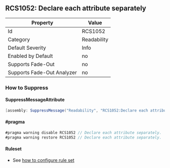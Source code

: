 ## RCS1052: Declare each attribute separately

Property | Value
--- | --- 
Id | RCS1052
Category | Readability
Default Severity | Info
Enabled by Default | no
Supports Fade-Out | no
Supports Fade-Out Analyzer | no

### How to Suppress

#### SuppressMessageAttribute

```csharp
[assembly: SuppressMessage("Readability", "RCS1052:Declare each attribute separately.", Justification = "<Pending>")]
```

#### \#pragma

```csharp
#pragma warning disable RCS1052 // Declare each attribute separately.
#pragma warning restore RCS1052 // Declare each attribute separately.
```

#### Ruleset

* See [how to configure rule set](../HowToConfigureAnalyzers.md)
